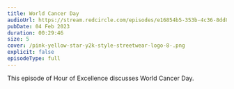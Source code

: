 ```yaml
---
title: World Cancer Day
audioUrl: https://stream.redcircle.com/episodes/e16854b5-353b-4c36-8dd8-90935b80160f/stream.mp3
pubDate: 04 Feb 2023
duration: 00:29:46
size: 5
cover: /pink-yellow-star-y2k-style-streetwear-logo-8-.png
explicit: false
episodeType: full
---
```

This episode of Hour of Excellence discusses World Cancer Day.